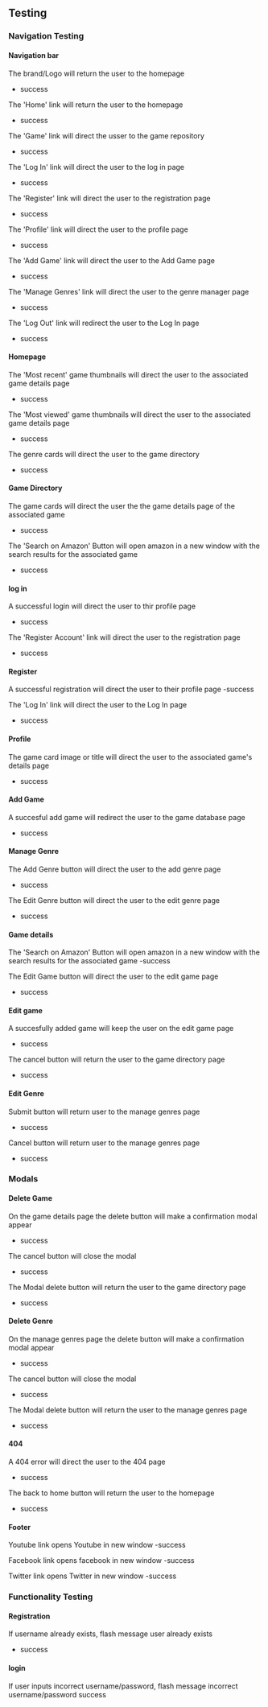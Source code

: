 ## Testing

### Navigation Testing
 
#### Navigation bar

The brand/Logo will return the user to the homepage
- success

The 'Home' link will return the user to the homepage
- success

The 'Game' link will direct the usser to the game repository
- success

The 'Log In' link will direct the user to the log in page
- success

The 'Register' link will direct the user to the registration page
- success

The 'Profile' link will direct the user to the profile page
- success

The 'Add Game' link will direct the user to the Add Game page
- success

The 'Manage Genres' link will direct the user to the genre manager page
- success

The 'Log Out' link will redirect the user to the Log In page
- success

#### Homepage

The 'Most recent' game thumbnails will direct the user to the associated game details page
- success

The 'Most viewed' game thumbnails will direct the user to the associated game details page
- success

The genre cards will direct the user to the game directory
- success

#### Game Directory

The game cards will direct the user the the game details page of the associated game
- success

The 'Search on Amazon' Button will open amazon in a new window with the search results for the associated game
- success

#### log in

A successful login will direct the user to thir profile page
- success

The 'Register Account' link will direct the user to the registration page
- success

#### Register

A successful registration will direct the user to their profile page
-success

The 'Log In' link will direct the user to the Log In page
- success

#### Profile

The game card image or title will direct the user to the associated game's details page
- success

#### Add Game

A succesful add game will redirect the user to the game database page 
- success

#### Manage Genre

The Add Genre button will direct the user to the add genre page
- success

The Edit Genre button will direct the user to the edit genre page
- success

#### Game details

The 'Search on Amazon' Button will open amazon in a new window with the search results for the associated game
-success

The Edit Game button will direct the user to the edit game page
- success

#### Edit game

A succesfully added game will keep the user on the edit game page
- success

The cancel button will return the user to the game directory page
- success

#### Edit Genre

Submit button will return user to the manage genres page
- success

Cancel button will return user to the manage genres page
- success

### Modals

#### Delete Game

On the game details page the delete button will make a confirmation modal appear
- success

The cancel button will close the modal
- success

The Modal delete button will return the user to the game directory page
- success

#### Delete Genre

On the manage genres page the delete button will make a confirmation modal appear
- success

The cancel button will close the modal
- success

The Modal delete button will return the user to the manage genres page
- success

#### 404

A 404 error will direct the user to the 404 page
- success

The back to home button will return the user to the homepage
- success

#### Footer

Youtube link opens Youtube in new window
-success

Facebook link opens facebook in new window
-success

Twitter link opens Twitter in new window
-success

### Functionality Testing

#### Registration

If username already exists, flash message user already exists
- success

#### login

If user inputs incorrect username/password, flash message incorrect username/password
success




